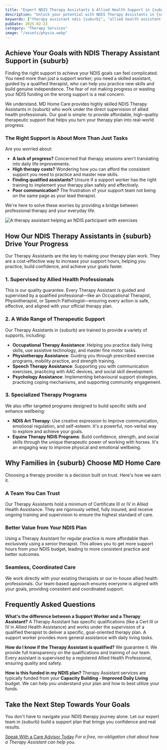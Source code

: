 ```yaml
---
title: "Expert NDIS Therapy Assistants & Allied Health Support in {suburb}"
description: "Unlock your potential with NDIS Therapy Assistants in {suburb}. Our qualified team, supervised by allied health professionals, helps you build skills, achieve goals, and increase your independence. Find out how."
keywords: ["therapy assistant ndis {suburb}", "allied health assistant ndis {suburb}", "ndis therapy assistant", "occupational therapy assistant"]
pubDate: 2025-02-23
category: "Therapy Services"
image: "/assets/physio.webp"
---
```


## Achieve Your Goals with NDIS Therapy Assistant Support in {suburb}

Finding the right support to achieve your NDIS goals can feel complicated. You need more than just a support worker; you need a skilled assistant, guided by a qualified therapist, who can help you practice new skills and build genuine independence. The fear of not making progress or wasting your NDIS funding on the wrong support is a real concern.

We understand. MD Home Care provides highly skilled NDIS Therapy Assistants in {suburb} who work under the direct supervision of allied health professionals. Our goal is simple: to provide affordable, high-quality therapeutic support that helps you turn your therapy plan into real-world progress.

### The Right Support is About More Than Just Tasks

Are you worried about:
*   **A lack of progress?** Concerned that therapy sessions aren't translating into daily life improvements.
*   **High therapy costs?** Wondering how you can afford the consistent support you need to practice and master new skills.
*   **Finding qualified assistants?** Unsure if a support worker has the right training to implement your therapy plan safely and effectively.
*   **Poor communication?** The frustration of your support team not being on the same page as your lead therapist.

We're here to solve these worries by providing a bridge between professional therapy and your everyday life.

![A therapy assistant helping an NDIS participant with exercises](/assets/physio.webp)

## How Our NDIS Therapy Assistants in {suburb} Drive Your Progress

Our Therapy Assistants are the key to making your therapy plan work. They are a cost-effective way to increase your support hours, helping you practice, build confidence, and achieve your goals faster.

### 1. Supervised by Allied Health Professionals

This is our quality guarantee. Every Therapy Assistant is guided and supervised by a qualified professional—like an Occupational Therapist, Physiotherapist, or Speech Pathologist—ensuring every action is safe, effective, and aligned with your official therapy plan.

### 2. A Wide Range of Therapeutic Support

Our Therapy Assistants in {suburb} are trained to provide a variety of supports, including:

*   **Occupational Therapy Assistance**: Helping you practice daily living skills, use assistive technology, and master fine motor tasks.
*   **Physiotherapy Assistance**: Guiding you through prescribed exercise programs, mobility practice, and strength training.
*   **Speech Therapy Assistance**: Supporting you with communication exercises, practicing with AAC devices, and social skill development.
*   **Psychology Assistance**: Implementing behavioural support strategies, practicing coping mechanisms, and supporting community engagement.

### 3. Specialized Therapy Programs

We also offer targeted programs designed to build specific skills and enhance wellbeing:

*   **NDIS Art Therapy**: Use creative expression to improve communication, emotional regulation, and self-esteem. It's a powerful, non-verbal way to explore and achieve your goals.
*   **Equine Therapy NDIS Programs**: Build confidence, strength, and social skills through the unique therapeutic power of working with horses. It's an engaging way to improve physical and emotional wellbeing.

## Why Families in {suburb} Choose MD Home Care

Choosing a therapy provider is a decision built on trust. Here's how we earn it.

### A Team You Can Trust
Our Therapy Assistants hold a minimum of Certificate III or IV in Allied Health Assistance. They are rigorously vetted, fully insured, and receive ongoing training and supervision to ensure the highest standard of care.

### Better Value from Your NDIS Plan
Using a Therapy Assistant for regular practice is more affordable than exclusively using a senior therapist. This allows you to get more support hours from your NDIS budget, leading to more consistent practice and better outcomes.

### Seamless, Coordinated Care
We work directly with your existing therapists or our in-house allied health professionals. Our team-based approach ensures everyone is aligned with your goals, providing consistent and coordinated support.

## Frequently Asked Questions

**What's the difference between a Support Worker and a Therapy Assistant?**
A Therapy Assistant has specific qualifications (like a Cert III or IV in Allied Health Assistance) and works under the supervision of a qualified therapist to deliver a specific, goal-oriented therapy plan. A support worker provides more general assistance with daily living tasks.

**How do I know if the Therapy Assistant is qualified?**
We guarantee it. We provide full transparency on the qualifications and training of our team. Every assistant is supervised by a registered Allied Health Professional, ensuring quality and safety.

**How is this funded in my NDIS plan?**
Therapy Assistant services are typically funded from your **Capacity Building - Improved Daily Living** budget. We can help you understand your plan and how to best utilize your funds.

## Take the Next Step Towards Your Goals

You don't have to navigate your NDIS therapy journey alone. Let our expert team in {suburb} build a support plan that brings you confidence and real results.

[Speak With a Care Advisor Today](/contact)
*For a free, no-obligation chat about how a Therapy Assistant can help you.* 